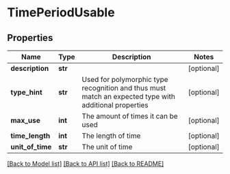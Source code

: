 # TimePeriodUsable

## Properties
Name | Type | Description | Notes
------------ | ------------- | ------------- | -------------
**description** | **str** |  | [optional] 
**type_hint** | **str** | Used for polymorphic type recognition and thus must match an expected type with additional properties | [optional] 
**max_use** | **int** | The amount of times it can be used | [optional] 
**time_length** | **int** | The length of time | [optional] 
**unit_of_time** | **str** | The unit of time | [optional] 

[[Back to Model list]](../README.md#documentation-for-models) [[Back to API list]](../README.md#documentation-for-api-endpoints) [[Back to README]](../README.md)


